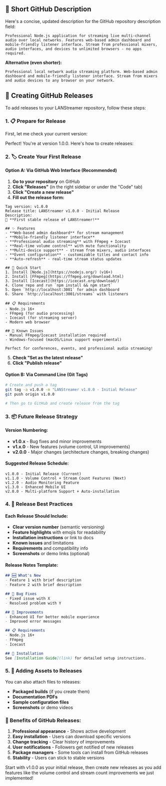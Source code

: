 ## 📝 **Short GitHub Description**

Here's a concise, updated description for the GitHub repository description field:

```
Professional Node.js application for streaming live multi-channel audio over local networks. Features web-based admin dashboard and mobile-friendly listener interface. Stream from professional mixers, audio interfaces, and devices to unlimited browsers - no apps required.
```

**Alternative (even shorter):**
```
Professional local network audio streaming platform. Web-based admin dashboard and mobile-friendly listener interface. Stream from mixers and audio devices to any browser on your network.
```

## 🚀 **Creating GitHub Releases**

To add releases to your LANStreamer repository, follow these steps:

### **1. 📋 Prepare for Release**

First, let me check your current version:

Perfect! You're at version 1.0.0. Here's how to create releases:

### **2. 🏷️ Create Your First Release**

#### **Option A: Via GitHub Web Interface (Recommended)**

1. **Go to your repository** on GitHub
2. **Click "Releases"** (in the right sidebar or under the "Code" tab)
3. **Click "Create a new release"**
4. **Fill out the release form:**

```
Tag version: v1.0.0
Release title: LANStreamer v1.0.0 - Initial Release
Description:
🎉 **First stable release of LANStreamer!**

## ✨ Features
- **Web-based admin dashboard** for stream management
- **Mobile-friendly listener interface** 
- **Professional audio streaming** with FFmpeg + Icecast
- **Real-time volume control** with mute functionality
- **Multi-device support** - stream from mixers, audio interfaces
- **Event configuration** - customizable titles and contact info
- **Auto-refresh** - real-time stream status updates

## 🚀 Quick Start
1. Install [Node.js](https://nodejs.org/) (v16+)
2. Install [FFmpeg](https://ffmpeg.org/download.html)
3. Install [Icecast](https://icecast.org/download/)
4. Clone repo and run `npm install && npm start`
5. Open `http://localhost:3001` for admin dashboard
6. Share `http://localhost:3001/streams` with listeners

## 📋 Requirements
- Node.js 16+
- FFmpeg (for audio processing)
- Icecast (for streaming server)
- Modern web browser

## 🐛 Known Issues
- Manual FFmpeg/Icecast installation required
- Windows-focused (macOS/Linux support experimental)

Perfect for conferences, events, and professional audio streaming!
```

5. **Check "Set as the latest release"**
6. **Click "Publish release"**

#### **Option B: Via Command Line (Git Tags)**

```bash
# Create and push a tag
git tag -a v1.0.0 -m "LANStreamer v1.0.0 - Initial Release"
git push origin v1.0.0

# Then go to GitHub and create release from the tag
```

### **3. 📦 Future Release Strategy**

#### **Version Numbering:**
- **v1.0.x** - Bug fixes and minor improvements
- **v1.x.0** - New features (volume control, UI improvements)
- **v2.0.0** - Major changes (architecture changes, breaking changes)

#### **Suggested Release Schedule:**
```
v1.0.0 - Initial Release (Current)
v1.1.0 - Volume Control + Stream Count Features (Next)
v1.2.0 - Audio Monitoring Feature
v1.3.0 - Enhanced Mobile UI
v2.0.0 - Multi-platform Support + Auto-installation
```

### **4. 🎯 Release Best Practices**

#### **Each Release Should Include:**
- **Clear version number** (semantic versioning)
- **Feature highlights** with emojis for readability
- **Installation instructions** or link to docs
- **Known issues** and limitations
- **Requirements** and compatibility info
- **Screenshots** or demo links (optional)

#### **Release Notes Template:**
```markdown
## 🆕 What's New
- Feature 1 with brief description
- Feature 2 with brief description

## 🐛 Bug Fixes
- Fixed issue with X
- Resolved problem with Y

## 🔧 Improvements
- Enhanced UI for better mobile experience
- Improved error messages

## 📋 Requirements
- Node.js 16+
- FFmpeg
- Icecast

## 🚀 Installation
See [Installation Guide](link) for detailed setup instructions.
```

### **5. 📸 Adding Assets to Releases**

You can also attach files to releases:
- **Packaged builds** (if you create them)
- **Documentation PDFs**
- **Sample configuration files**
- **Screenshots** or demo videos

### **🎉 Benefits of GitHub Releases:**

1. **Professional appearance** - Shows active development
2. **Easy installation** - Users can download specific versions
3. **Change tracking** - Clear history of improvements
4. **User notifications** - Followers get notified of new releases
5. **Package managers** - Some tools can install from GitHub releases
6. **Stability** - Users can stick to stable versions

Start with v1.0.0 as your initial release, then create new releases as you add features like the volume control and stream count improvements we just implemented!
